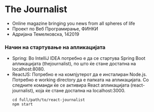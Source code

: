 # The Journalist
  - Online magazine bringing you news from all spheres of life 
  - Проект по Веб Програмирање, ФИНКИ
  - Адријана Темелковска, 142019

### Начин на стартување на апликацијата
  - Spring: Во IntelliJ IDEA потребно е да се стартува Spring Boot апликацијата (thejournalist), по што ќе стане достапна на localhost:8080.
  - ReactJS: Потребно е на компјутерот да е инсталиран Node.js. Потребно е working directory да е папката на апликацијата. Со следните команди ќе се активира React апликацијата (react-journalist), која ќе стане достапна на localhost:3000.
    ```
    cd full/path/to/react-journalist
    npm start
    ```
